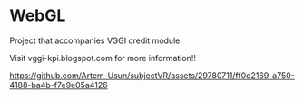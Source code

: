 # WebGL

Project that accompanies VGGI credit module.

Visit vggi-kpi.blogspot.com for more information!!



https://github.com/Artem-Usun/subjectVR/assets/29780711/ff0d2169-a750-4188-ba4b-f7e9e05a4126


